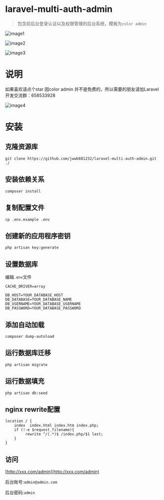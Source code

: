 # laravel-multi-auth-admin
> 包含前后台登录认证以及权限管理的后台系统，模板为`color admin`

![image1](http://7xuntv.com1.z0.glb.clouddn.com/zhanghaobao1.png)

![image2](http://7xuntv.com1.z0.glb.clouddn.com/zhanghaobao2.png)

![image3](http://7xuntv.com1.z0.glb.clouddn.com/zhanghaobao3.png)

# 说明
如果喜欢请点个star
因color admin 并不是免费的，所以需要的朋友请加Laravel开发交流群：658533928

![image4](http://7xuntv.com1.z0.glb.clouddn.com/658533928.JPG)

# 安装

## 克隆资源库
```shell
git clone https://github.com/jwwb681232/laravel-multi-auth-admin.git ./
```
## 安装依赖关系
```shell
composer install
```
## 复制配置文件
```shell
cp .env.example .env
```

## 创建新的应用程序密钥
```shell
php artisan key:generate
```
## 设置数据库
编辑`.env`文件
```shell
CACHE_DRIVER=array

DB_HOST=YOUR_DATABASE_HOST
DB_DATABASE=YOUR_DATABASE_NAME
DB_USERNAME=YOUR_DATABASE_USERNAME
DB_PASSWORD=YOUR_DATABASE_PASSWORD
```
## 添加自动加载
```shell
composer dump-autoload
```

## 运行数据库迁移
```shell
php artisan migrate
```

## 运行数据填充
```shell
php artisan db:seed
```

## nginx rewrite配置
```shell
location / {
    index  index.html index.htm index.php;
    if (!-e $request_filename){
         rewrite ^/(.*)$ /index.php/$1 last;
    }
}
```
## 访问
[http://xxx.com/admin](http://xxx.com/admin)

后台账号:`admin@admin.com`

后台密码:`admin`

